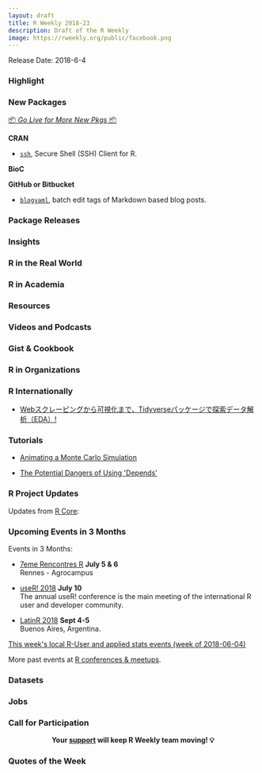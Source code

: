 ```yaml
---
layout: draft
title: R Weekly 2018-23
description: Draft of the R Weekly
image: https://rweekly.org/public/facebook.png
---
```


Release Date: 2018-6-4

###  Highlight





###  New Packages

<p class="added-hostname"><a href="https://rweekly.org/live" target="_blank" class="externalLink">📦 <i>Go Live for More New Pkgs</i> 📦</a></p>

**CRAN**


* [`ssh`](https://cran.r-project.org/web/packages/ssh/vignettes/intro.html), Secure Shell (SSH) Client for R.


**BioC**


**GitHub or Bitbucket**

* [`blogyaml`](https://github.com/ropenscilabs/blogyaml), batch edit tags of Markdown based blog posts.


### Package Releases




### Insights





### R in the Real World





###  R in Academia



###  Resources




###  Videos and Podcasts




### Gist & Cookbook




###  R in Organizations



### R Internationally

+ [Webスクレーピングから可視化まで、Tidyverseパッケージで探索データ解析（EDA）!](https://ryo-n7.github.io/2018-06-07-global-peace-index-JP/)



###  Tutorials

+ [Animating a Monte Carlo Simulation](https://roh.engineering/post/animating-a-monte-carlo-simulation/)

+ [The Potential Dangers of Using 'Depends'](https://github.com/leeper/Depends)

<!--<div class="post-more-begin"></div><div class="post-more-end"></div>-->


###  R Project Updates

Updates from [R Core](http://developer.r-project.org/blosxom.cgi/R-devel/NEWS):




###  Upcoming Events in 3 Months

Events in 3 Months:

+ [7eme Rencontres R](https://r2018-rennes.sciencesconf.org/)  **July 5 & 6** <br />
Rennes - Agrocampus

+ [useR! 2018](https://user2018.r-project.org/) **July 10** <br />
The annual useR! conference is the main meeting of the international R user and developer community.

+ [LatinR 2018](http://latin-r.com/) **Sept 4-5** <br />
Buenos Aires, Argentina.

[This week's local R-User and applied stats events (week of 2018-06-04)](https://community.rstudio.com/t/upcoming-r-community-events-week-of-2018-06-04/9079)

More past events at [R conferences & meetups](https://conf.rweekly.org).

### Datasets




### Jobs




###  Call for Participation

<p class="hide-support added-hostname support-rweekly" style="text-align: center;font-weight: bold;">Your <a class="non-visited externalLink" href="https://www.patreon.com/rweekly" onclick="pas(this)">support</a> will keep R Weekly team moving! 💡</p>

###  Quotes of the Week

